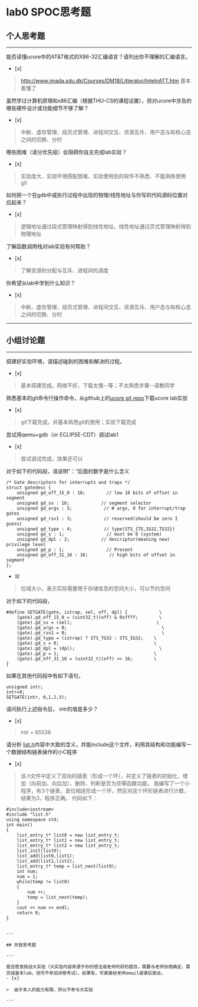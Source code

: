 # lab0 SPOC思考题

## 个人思考题

---

能否读懂ucore中的AT&T格式的X86-32汇编语言？请列出你不理解的汇编语言。
- [x]  

>  http://www.imada.sdu.dk/Courses/DM18/Litteratur/IntelnATT.htm
>   基本看懂了

虽然学过计算机原理和x86汇编（根据THU-CS的课程设置），但对ucore中涉及的哪些硬件设计或功能细节不够了解？
- [x]  

>   中断、虚存管理、段页式管理、进程间交互、资源互斥、用户态与和核心态之间的切换、分时


哪些困难（请分优先级）会阻碍你自主完成lab实验？
- [x]  

>   实验庞大、实验环境搭配困难、实验使用到的软件不熟悉、不能熟练使用git

如何把一个在gdb中或执行过程中出现的物理/线性地址与你写的代码源码位置对应起来？
- [x]  

>   逻辑地址通过段式管理映射得到线性地址，线性地址通过页式管理映射得到物理地址

了解函数调用栈对lab实验有何帮助？
- [x]  

>   了解资源的分配与互斥、进程间的调度

你希望从lab中学到什么知识？
- [x]  

>   中断、虚存管理、段页式管理、进程间交互、资源互斥、用户态与和核心态之间的切换、分时

---

## 小组讨论题

---

搭建好实验环境，请描述碰到的困难和解决的过程。
- [x]  

> 基本搭建完成。网络不好，下载太慢--等；不太熟悉步骤--请教同学

熟悉基本的git命令行操作命令，从github上的[ucore git repo](http://www.github.com/chyyuu/ucore_lab)下载ucore lab实验
- [x]  

> git下载完成，并基本熟悉git的使用；实验下载完成

尝试用qemu+gdb（or ECLIPSE-CDT）调试lab1
- [x]  

> 尝试调试完成，效果还可以

对于如下的代码段，请说明”：“后面的数字是什么含义
```
/* Gate descriptors for interrupts and traps */
struct gatedesc {
    unsigned gd_off_15_0 : 16;        // low 16 bits of offset in segment
    unsigned gd_ss : 16;            // segment selector
    unsigned gd_args : 5;            // # args, 0 for interrupt/trap gates
    unsigned gd_rsv1 : 3;            // reserved(should be zero I guess)
    unsigned gd_type : 4;            // type(STS_{TG,IG32,TG32})
    unsigned gd_s : 1;                // must be 0 (system)
    unsigned gd_dpl : 2;            // descriptor(meaning new) privilege level
    unsigned gd_p : 1;                // Present
    unsigned gd_off_31_16 : 16;        // high bits of offset in segment
};
```
- [x]  

> 位域大小，表示实际需要用于存储信息的空间大小，可以节约空间

对于如下的代码段，
```
#define SETGATE(gate, istrap, sel, off, dpl) {            \
    (gate).gd_off_15_0 = (uint32_t)(off) & 0xffff;        \
    (gate).gd_ss = (sel);                                \
    (gate).gd_args = 0;                                    \
    (gate).gd_rsv1 = 0;                                    \
    (gate).gd_type = (istrap) ? STS_TG32 : STS_IG32;    \
    (gate).gd_s = 0;                                    \
    (gate).gd_dpl = (dpl);                                \
    (gate).gd_p = 1;                                    \
    (gate).gd_off_31_16 = (uint32_t)(off) >> 16;        \
}
```
如果在其他代码段中有如下语句，
```
unsigned intr;
intr=8;
SETGATE(intr, 0,1,2,3);
```
请问执行上述指令后， intr的值是多少？
- [x]  

> intr = 65538

请分析 [list.h](https://github.com/chyyuu/ucore_lab/blob/master/labcodes/lab2/libs/list.h)内容中大致的含义，并能include这个文件，利用其结构和功能编写一个数据结构链表操作的小C程序
- [x]  

> 该.h文件中定义了双向的链表（形成一个环），并定义了链表的初始化、增加（向前加、向后加）、删除、判断是否为空等函数功能。
我编写了一个小程序，有3个链表，首位相连形成一个环，然后对这个环形链表进行计数，结果为3，程序正确。
代码如下：
```
#include<iostream>
#include "list.h"
using namespace std;
int main()
{	
	list_entry_t* list0 = new list_entry_t;
	list_entry_t* list1 = new list_entry_t;
	list_entry_t* list2 = new list_entry_t;	
	list_init(list0);
	list_add(list0,list1);
	list_add(list1,list2);	
	list_entry_t* temp = list_next(list0);
	int num;
	num = 1;	
	while(temp != list0)
	{
		num ++;
		temp = list_next(temp);
	}	
	cout << num << endl;	
	return 0;
}


---

## 开放思考题

---

是否愿意挑战大实验（大实验内容来源于你的想法或老师列好的题目，需要与老师协商确定，需完成基本lab，但可不参加闭卷考试），如果有，可直接给老师email或课后面谈。
- [x]  

>  由于本人的能力有限，所以不参与大实验

---

